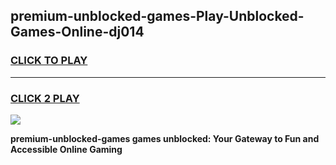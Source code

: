 
## premium-unblocked-games-Play-Unblocked-Games-Online-dj014
<h3>
<a href="https://premium76.site?title=premium-unblocked-games&ref=25A">CLICK TO PLAY</a></h3>
<hr>

<h3>
<a href="https://premium76.site?title=premium-unblocked-games&ref=25A">CLICK 2 PLAY</a>
  
</h3>

<a href="https://premium76.site?title=premium-unblocked-games&ref=25A"><img src="https://clearcache.store/games.png"></a>


**premium-unblocked-games games unblocked: Your Gateway to Fun and Accessible Online Gaming**
